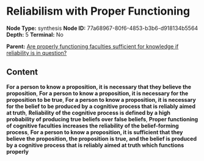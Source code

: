 # Reliabilism with Proper Functioning

**Node Type:** synthesis
**Node ID:** 77a68967-80f6-4853-b3b6-d918134b5564
**Depth:** 5
**Terminal:** No

**Parent:** [Are properly functioning faculties sufficient for knowledge if reliability is in question?](are-properly-functioning-faculties-sufficient-for-knowledge-if-reliability-is-in-question-antithesis-08d926a7-7bbc-4164-b671-444781b69aa7.md)

## Content

**For a person to know a proposition, it is necessary that they believe the proposition**, **For a person to know a proposition, it is necessary for the proposition to be true**, **For a person to know a proposition, it is necessary for the belief to be produced by a cognitive process that is reliably aimed at truth**, **Reliability of the cognitive process is defined by a high probability of producing true beliefs over false beliefs**, **Proper functioning of cognitive faculties increases the reliability of the belief-forming process**, **For a person to know a proposition, it is sufficient that they believe the proposition, the proposition is true, and the belief is produced by a cognitive process that is reliably aimed at truth which functions properly**
